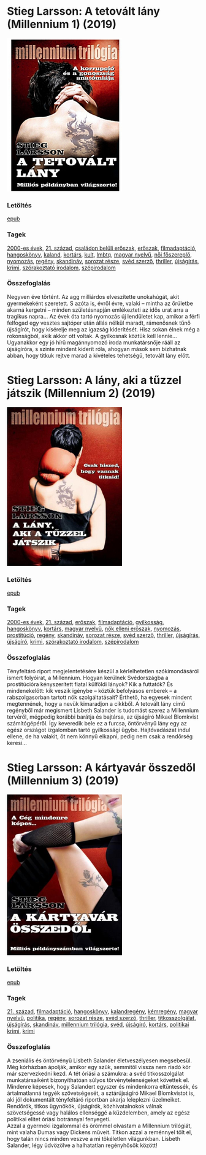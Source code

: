 # <a name="id_29">Stieg Larsson: A tetovált lány (Millennium 1) (2019)</a>
<img src="https://github.com/BercziSandor/calibre_lib/raw/main/libs/main/Stieg%20Larsson/A%20tetovalt%20lany%20%2829%29/cover.jpg" alt="cover" width="300"/>

### Letöltés
[epub](https://github.com/BercziSandor/calibre_lib/raw/main/libs/main/Stieg%20Larsson/A%20tetovalt%20lany%20%2829%29/A%20tetovalt%20lany%20-%20Stieg%20Larsson.epub)

### Tagek
[2000-es évek](https://github.com/berczisandor/calibre_lib/libs/main/blob/main/_tags/2000-es%20%c3%a9vek.md), [21. század](https://github.com/berczisandor/calibre_lib/libs/main/blob/main/_tags/21.%20sz%c3%a1zad.md), [családon belüli erőszak](https://github.com/berczisandor/calibre_lib/libs/main/blob/main/_tags/csal%c3%a1don%20bel%c3%bcli%20er%c5%91szak.md), [erőszak](https://github.com/berczisandor/calibre_lib/libs/main/blob/main/_tags/er%c5%91szak.md), [filmadaptáció](https://github.com/berczisandor/calibre_lib/libs/main/blob/main/_tags/filmadapt%c3%a1ci%c3%b3.md), [hangoskönyv](https://github.com/berczisandor/calibre_lib/libs/main/blob/main/_tags/hangosk%c3%b6nyv.md), [kaland](https://github.com/berczisandor/calibre_lib/libs/main/blob/main/_tags/kaland.md), [kortárs](https://github.com/berczisandor/calibre_lib/libs/main/blob/main/_tags/kort%c3%a1rs.md), [kult](https://github.com/berczisandor/calibre_lib/libs/main/blob/main/_tags/kult.md), [lmbtq](https://github.com/berczisandor/calibre_lib/libs/main/blob/main/_tags/lmbtq.md), [magyar nyelvű](https://github.com/berczisandor/calibre_lib/libs/main/blob/main/_tags/magyar%20nyelv%c5%b1.md), [női főszereplő](https://github.com/berczisandor/calibre_lib/libs/main/blob/main/_tags/n%c5%91i%20f%c5%91szerepl%c5%91.md), [nyomozás](https://github.com/berczisandor/calibre_lib/libs/main/blob/main/_tags/nyomoz%c3%a1s.md), [regény](https://github.com/berczisandor/calibre_lib/libs/main/blob/main/_tags/reg%c3%a9ny.md), [skandináv](https://github.com/berczisandor/calibre_lib/libs/main/blob/main/_tags/skandin%c3%a1v.md), [sorozat része](https://github.com/berczisandor/calibre_lib/libs/main/blob/main/_tags/sorozat%20r%c3%a9sze.md), [svéd szerző](https://github.com/berczisandor/calibre_lib/libs/main/blob/main/_tags/sv%c3%a9d%20szerz%c5%91.md), [thriller](https://github.com/berczisandor/calibre_lib/libs/main/blob/main/_tags/thriller.md), [újságírás](https://github.com/berczisandor/calibre_lib/libs/main/blob/main/_tags/%c3%bajs%c3%a1g%c3%adr%c3%a1s.md), [krimi](https://github.com/berczisandor/calibre_lib/libs/main/blob/main/_tags/krimi.md), [szórakoztató irodalom](https://github.com/berczisandor/calibre_lib/libs/main/blob/main/_tags/sz%c3%b3rakoztat%c3%b3%20irodalom.md), [szépirodalom](https://github.com/berczisandor/calibre_lib/libs/main/blob/main/_tags/sz%c3%a9pirodalom.md)

### Összefoglalás
<div>
<p>Negyven éve történt. Az agg milliárdos elveszítette unokahúgát, akit gyermekeként szeretett. S azóta is, évről évre, valaki – mintha az őrületbe akarná kergetni – minden születésnapján emlékezteti az idős urat arra a tragikus napra… Az évek óta tartó nyomozás új lendületet kap, amikor a férfi felfogad egy vesztes sajtóper után állás nélkül maradt, rámenősnek tűnő újságírót, hogy kísérelje meg az igazság kiderítését. Hisz sokan élnek még a rokonságból, akik akkor ott voltak. A gyilkosnak köztük kell lennie… Ugyanakkor egy jó hírű magánnyomozó iroda munkatársnője rááll az újságíróra, s szinte mindent kiderít róla, ahogyan mások sem bízhatnak abban, hogy titkuk rejtve marad a kivételes tehetségű, tetovált lány előtt.</p></div>


# <a name="id_26">Stieg Larsson: A lány, aki a tűzzel játszik (Millennium 2) (2019)</a>
<img src="https://github.com/BercziSandor/calibre_lib/raw/main/libs/main/Stieg%20Larsson/A%20Lany%2C%20Aki%20a%20Tuzzel%20Jatszik%20%2826%29/cover.jpg" alt="cover" width="300"/>

### Letöltés
[epub](https://github.com/BercziSandor/calibre_lib/raw/main/libs/main/Stieg%20Larsson/A%20Lany%2C%20Aki%20a%20Tuzzel%20Jatszik%20%2826%29/A%20lany%2C%20aki%20a%20tuzzel%20jatszik%20-%20Stieg%20Larsson.epub)

### Tagek
[2000-es évek](https://github.com/berczisandor/calibre_lib/libs/main/blob/main/_tags/2000-es%20%c3%a9vek.md), [21. század](https://github.com/berczisandor/calibre_lib/libs/main/blob/main/_tags/21.%20sz%c3%a1zad.md), [erőszak](https://github.com/berczisandor/calibre_lib/libs/main/blob/main/_tags/er%c5%91szak.md), [filmadaptáció](https://github.com/berczisandor/calibre_lib/libs/main/blob/main/_tags/filmadapt%c3%a1ci%c3%b3.md), [gyilkosság](https://github.com/berczisandor/calibre_lib/libs/main/blob/main/_tags/gyilkoss%c3%a1g.md), [hangoskönyv](https://github.com/berczisandor/calibre_lib/libs/main/blob/main/_tags/hangosk%c3%b6nyv.md), [kortárs](https://github.com/berczisandor/calibre_lib/libs/main/blob/main/_tags/kort%c3%a1rs.md), [magyar nyelvű](https://github.com/berczisandor/calibre_lib/libs/main/blob/main/_tags/magyar%20nyelv%c5%b1.md), [nők elleni erőszak](https://github.com/berczisandor/calibre_lib/libs/main/blob/main/_tags/n%c5%91k%20elleni%20er%c5%91szak.md), [nyomozás](https://github.com/berczisandor/calibre_lib/libs/main/blob/main/_tags/nyomoz%c3%a1s.md), [prostitúció](https://github.com/berczisandor/calibre_lib/libs/main/blob/main/_tags/prostit%c3%baci%c3%b3.md), [regény](https://github.com/berczisandor/calibre_lib/libs/main/blob/main/_tags/reg%c3%a9ny.md), [skandináv](https://github.com/berczisandor/calibre_lib/libs/main/blob/main/_tags/skandin%c3%a1v.md), [sorozat része](https://github.com/berczisandor/calibre_lib/libs/main/blob/main/_tags/sorozat%20r%c3%a9sze.md), [svéd szerző](https://github.com/berczisandor/calibre_lib/libs/main/blob/main/_tags/sv%c3%a9d%20szerz%c5%91.md), [thriller](https://github.com/berczisandor/calibre_lib/libs/main/blob/main/_tags/thriller.md), [újságírás](https://github.com/berczisandor/calibre_lib/libs/main/blob/main/_tags/%c3%bajs%c3%a1g%c3%adr%c3%a1s.md), [újságíró](https://github.com/berczisandor/calibre_lib/libs/main/blob/main/_tags/%c3%bajs%c3%a1g%c3%adr%c3%b3.md), [krimi](https://github.com/berczisandor/calibre_lib/libs/main/blob/main/_tags/krimi.md), [szórakoztató irodalom](https://github.com/berczisandor/calibre_lib/libs/main/blob/main/_tags/sz%c3%b3rakoztat%c3%b3%20irodalom.md), [szépirodalom](https://github.com/berczisandor/calibre_lib/libs/main/blob/main/_tags/sz%c3%a9pirodalom.md)

### Összefoglalás
<div>
<p>Tényfeltáró riport megjelentetésére készül a kérlelhetetlen szókimondásáról ismert folyóirat, a Millennium. Hogyan kerülnek Svédországba a prostitúcióra kényszerített fiatal külföldi lányok? Kik a futtatók? És mindenekelőtt: kik veszik igénybe – köztük befolyásos emberek – a rabszolgasorban tartott nők szolgáltatásait? Érthető, ha egyesek mindent megtennének, hogy a nevük kimaradjon a cikkből. A tetovált lány című regényből már megismert Lisbeth Salander is tudomást szerez a Millennium tervéről, mégpedig korábbi barátja és bajtársa, az újságíró Mikael Blomkvist számítógépéről. Így keveredik bele ez a furcsa, öntörvényű lány egy az egész országot izgalomban tartó gyilkossági ügybe. Hajtóvadászat indul ellene, de ha valakit, őt nem könnyű elkapni, pedig nem csak a rendőrség keresi…</p></div>


# <a name="id_27">Stieg Larsson: A kártyavár összedől (Millennium 3) (2019)</a>
<img src="https://github.com/BercziSandor/calibre_lib/raw/main/libs/main/Stieg%20Larsson/A%20kartyavar%20osszedol%20%2827%29/cover.jpg" alt="cover" width="300"/>

### Letöltés
[epub](https://github.com/BercziSandor/calibre_lib/raw/main/libs/main/Stieg%20Larsson/A%20kartyavar%20osszedol%20%2827%29/A%20kartyavar%20osszedol%20-%20Stieg%20Larsson.epub)

### Tagek
[21. század](https://github.com/berczisandor/calibre_lib/libs/main/blob/main/_tags/21.%20sz%c3%a1zad.md), [filmadaptáció](https://github.com/berczisandor/calibre_lib/libs/main/blob/main/_tags/filmadapt%c3%a1ci%c3%b3.md), [hangoskönyv](https://github.com/berczisandor/calibre_lib/libs/main/blob/main/_tags/hangosk%c3%b6nyv.md), [kalandregény](https://github.com/berczisandor/calibre_lib/libs/main/blob/main/_tags/kalandreg%c3%a9ny.md), [kémregény](https://github.com/berczisandor/calibre_lib/libs/main/blob/main/_tags/k%c3%a9mreg%c3%a9ny.md), [magyar nyelvű](https://github.com/berczisandor/calibre_lib/libs/main/blob/main/_tags/magyar%20nyelv%c5%b1.md), [politika](https://github.com/berczisandor/calibre_lib/libs/main/blob/main/_tags/politika.md), [regény](https://github.com/berczisandor/calibre_lib/libs/main/blob/main/_tags/reg%c3%a9ny.md), [sorozat része](https://github.com/berczisandor/calibre_lib/libs/main/blob/main/_tags/sorozat%20r%c3%a9sze.md), [svéd szerző](https://github.com/berczisandor/calibre_lib/libs/main/blob/main/_tags/sv%c3%a9d%20szerz%c5%91.md), [thriller](https://github.com/berczisandor/calibre_lib/libs/main/blob/main/_tags/thriller.md), [titkosszolgálat](https://github.com/berczisandor/calibre_lib/libs/main/blob/main/_tags/titkosszolg%c3%a1lat.md), [újságírás](https://github.com/berczisandor/calibre_lib/libs/main/blob/main/_tags/%c3%bajs%c3%a1g%c3%adr%c3%a1s.md), [skandináv](https://github.com/berczisandor/calibre_lib/libs/main/blob/main/_tags/skandin%c3%a1v.md), [millennium trilógia](https://github.com/berczisandor/calibre_lib/libs/main/blob/main/_tags/millennium%20tril%c3%b3gia.md), [svéd](https://github.com/berczisandor/calibre_lib/libs/main/blob/main/_tags/sv%c3%a9d.md), [újságíró](https://github.com/berczisandor/calibre_lib/libs/main/blob/main/_tags/%c3%bajs%c3%a1g%c3%adr%c3%b3.md), [kortárs](https://github.com/berczisandor/calibre_lib/libs/main/blob/main/_tags/kort%c3%a1rs.md), [politikai krimi](https://github.com/berczisandor/calibre_lib/libs/main/blob/main/_tags/politikai%20krimi.md), [krimi](https://github.com/berczisandor/calibre_lib/libs/main/blob/main/_tags/krimi.md)

### Összefoglalás
<div>
<p>A zseniális és öntörvényű Lisbeth Salander életveszélyesen megsebesül. Még kórházban ápolják, amikor egy szűk, semmitől vissza nem riadó kör már szervezkedni kezd. A tét óriási a számukra: a svéd titkosszolgálat munkatársaiként bizonyíthatóan súlyos törvénytelenségeket követtek el. Mindenre képesek, hogy Salandert egyszer és mindenkorra eltüntessék, és ártalmatlanná tegyék szövetségesét, a sztárújságíró Mikael Blomkvistot is, aki jól dokumentált tényfeltáró riportban akarja leleplezni üzelmeiket. Rendőrök, titkos ügynökök, újságírók, közhivatalnokok válnak szövetségessé vagy halálos ellenséggé a küzdelemben, amely az egész politikai elitet óriási botránnyal fenyegeti. <br>Azzal a gyermeki izgalommal és örömmel olvastam a Millennium trilógiát, mint valaha Dumas vagy Dickens műveit. Titkon azzal a reménnyel tölt el, hogy talán nincs minden veszve a mi tökéletlen világunkban. Lisbeth Salander, légy üdvözölve a halhatatlan regényhősök között!</p></div>


